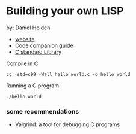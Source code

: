# Building your own LISP
by: Daniel Holden

- [website](https://www.buildyourownlisp.com/)
- [Code companion guide](https://github.com/orangeduck/BuildYourOwnLisp)
- [C standard Library](https://en.cppreference.com/w/c/header)

Compile in C
```cli
cc -std=c99 -Wall hello_world.c -o hello_world
```

Running a C program
```
./hello_world
```

### some recommendations

- Valgrind: a tool for debugging C programs
